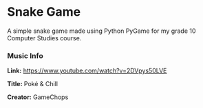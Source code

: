 # Snake Game
A simple snake game made using Python PyGame for my grade 10 Computer Studies course.

### Music Info
**Link:** https://www.youtube.com/watch?v=2DVpys50LVE

**Title:** Poké & Chill

**Creator:** GameChops
